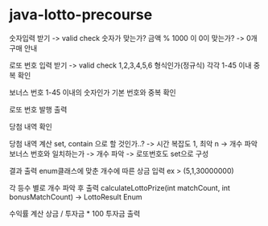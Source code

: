 # java-lotto-precourse


숫자입력 받기
-> valid check
숫자가 맞는가?
금액 % 1000 이 0이 맞는가?
-> 0개 구매 안내

로또 번호 입력 받기
-> valid check
1,2,3,4,5,6 형식인가(정규식)
각각 1-45 이내
중복 확인

보너스 번호 1-45 이내의 숫자인가
기본 번호와 중복 확인

로또 번호 발행
출력

당첨 내역 확인

당첨 내역 계산
set, contain 으로 할 것인가..? -> 시간 복잡도 1, 최악 n -> 개수 파악
보너스 번호와 일치하는가 -> 개수 파악 -> 로또번호도 set으로 구성

결과 출력
enum클래스에 맞춘 개수에 따른 상금 입력 ex > (5,1,30000000)

각 등수 별로 
개수 파악 후 출력 calculateLottoPrize(int matchCount, int bonusMatchCount)
-> LottoResult Enum


수익률 계산
상금 /  투자금 * 100 
투자금 출력





